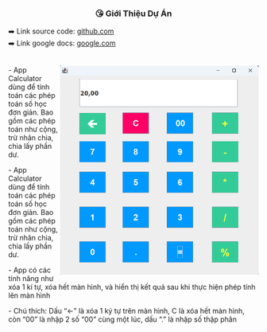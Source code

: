 
<div align="center">
  <h3>😘 Giới Thiệu Dự Án</h3>
</div>

<div width="100%">
  <span>
    ➡️ Link source code:  
  <span>
    <a target="_blank" href="https://github.com/cszach/Raydiance">github.com</a>
  </span>
</span>
</div>

<div width="100%">
  <span>
    ➡️ Link google docs: 
  <span>
    <a target="_blank" href="https://docs.google.com/document/d/1rIkcJH8zGhm4yXUneRIh9SMAhoZLc3hjLPjSXRB3W5c/edit?usp=sharing">google.com</a>
  </span>
</span>
</div>

<br/>

<div>
  <img align="right" alt="Bred the penguin chillin' by the fire." height="auto" width="400" src="https://github.com/dongpy78/Image-github/blob/main/image/image_kiemtra_didong/Screenshot%202024-03-25%20200129.png" />

  <div>
    <p>
      - App Calculator dùng để tính toán các phép toán số học đơn giản. Bao gồm các phép toán như cộng, trừ nhân chia, chia lấy phần dư.    
    </p>
     <p>
      - App Calculator dùng để tính toán các phép toán số học đơn giản. Bao gồm các phép toán như cộng, trừ nhân chia, chia lấy phần dư.     
    </p>
     <p>
      - App có các tính năng như xóa 1 kí tự, xóa hết màn hình, và hiển thị kết quả sau khi thực hiện phép tính lên màn hình 
    </p>
    <p>
      - Chú thích: Dấu “←” là xóa 1 ký tự trên màn hình, C là xóa hết màn hình, còn “00” là nhập 2 số “00” cùng một lúc, dấu “.” là nhập số thập phân
    </p>



    
    

    
  </div>
  
</div>
